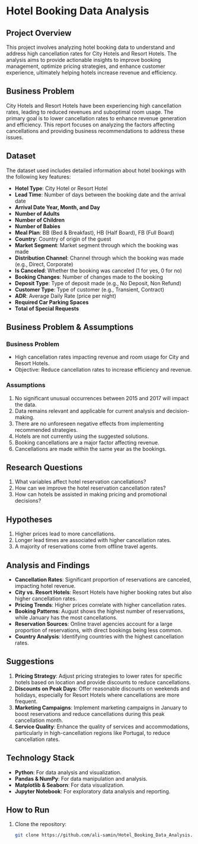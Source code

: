 # Hotel Booking Data Analysis

## Project Overview
This project involves analyzing hotel booking data to understand and address high cancellation rates for City Hotels and Resort Hotels. The analysis aims to provide actionable insights to improve booking management, optimize pricing strategies, and enhance customer experience, ultimately helping hotels increase revenue and efficiency.

## Business Problem
City Hotels and Resort Hotels have been experiencing high cancellation rates, leading to reduced revenues and suboptimal room usage. The primary goal is to lower cancellation rates to enhance revenue generation and efficiency. This report focuses on analyzing the factors affecting cancellations and providing business recommendations to address these issues.

## Dataset
The dataset used includes detailed information about hotel bookings with the following key features:
- **Hotel Type**: City Hotel or Resort Hotel
- **Lead Time**: Number of days between the booking date and the arrival date
- **Arrival Date Year, Month, and Day**
- **Number of Adults**
- **Number of Children**
- **Number of Babies**
- **Meal Plan**: BB (Bed & Breakfast), HB (Half Board), FB (Full Board)
- **Country**: Country of origin of the guest
- **Market Segment**: Market segment through which the booking was made
- **Distribution Channel**: Channel through which the booking was made (e.g., Direct, Corporate)
- **Is Canceled**: Whether the booking was canceled (1 for yes, 0 for no)
- **Booking Changes**: Number of changes made to the booking
- **Deposit Type**: Type of deposit made (e.g., No Deposit, Non Refund)
- **Customer Type**: Type of customer (e.g., Transient, Contract)
- **ADR**: Average Daily Rate (price per night)
- **Required Car Parking Spaces**
- **Total of Special Requests**

## Business Problem & Assumptions
### Business Problem
- High cancellation rates impacting revenue and room usage for City and Resort Hotels.
- Objective: Reduce cancellation rates to increase efficiency and revenue.

### Assumptions
1. No significant unusual occurrences between 2015 and 2017 will impact the data.
2. Data remains relevant and applicable for current analysis and decision-making.
3. There are no unforeseen negative effects from implementing recommended strategies.
4. Hotels are not currently using the suggested solutions.
5. Booking cancellations are a major factor affecting revenue.
6. Cancellations are made within the same year as the bookings.

## Research Questions
1. What variables affect hotel reservation cancellations?
2. How can we improve the hotel reservation cancellation rates?
3. How can hotels be assisted in making pricing and promotional decisions?

## Hypotheses
1. Higher prices lead to more cancellations.
2. Longer lead times are associated with higher cancellation rates.
3. A majority of reservations come from offline travel agents.

## Analysis and Findings
- **Cancellation Rates**: Significant proportion of reservations are canceled, impacting hotel revenue.
- **City vs. Resort Hotels**: Resort Hotels have higher booking rates but also higher cancellation rates.
- **Pricing Trends**: Higher prices correlate with higher cancellation rates.
- **Booking Patterns**: August shows the highest number of reservations, while January has the most cancellations.
- **Reservation Sources**: Online travel agencies account for a large proportion of reservations, with direct bookings being less common.
- **Country Analysis**: Identifying countries with the highest cancellation rates.

## Suggestions
1. **Pricing Strategy**: Adjust pricing strategies to lower rates for specific hotels based on location and provide discounts to reduce cancellations.
2. **Discounts on Peak Days**: Offer reasonable discounts on weekends and holidays, especially for Resort Hotels where cancellations are more frequent.
3. **Marketing Campaigns**: Implement marketing campaigns in January to boost reservations and reduce cancellations during this peak cancellation month.
4. **Service Quality**: Enhance the quality of services and accommodations, particularly in high-cancellation regions like Portugal, to reduce cancellation rates.

## Technology Stack
- **Python**: For data analysis and visualization.
- **Pandas & NumPy**: For data manipulation and analysis.
- **Matplotlib & Seaborn**: For data visualization.
- **Jupyter Notebook**: For exploratory data analysis and reporting.

## How to Run
1. Clone the repository:
   ```bash
   git clone https://github.com/ali-samin/Hotel_Booking_Data_Analysis.git
